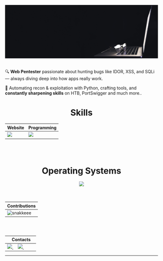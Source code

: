 <a href="https://github.com/miguelarrabalcastro">
<img src="las-gafas-se-encuentran-en-la-computadora-portatil-reflejando-la-luz-de-la-pantalla-en-la-oscuridad.jpg" />
</a>

</div>

<br>
<br>

🔍 **Web Pentester** passionate about hunting bugs like IDOR, XSS, and SQLi — always diving deep into how apps really work.

🌱 Automating recon & exploitation with Python, crafting tools, and **constantly sharpening skills** on HTB, PortSwigger and much more..


<div align="Center">
<h1>Skills</h1>
</div>

<div align="Center">

| Website | Programming |
| ------------- | ------------- |
| <img src="https://skillicons.dev/icons?i=html,css,js"/> | <img src="https://skillicons.dev/icons?i=bash,vscode,github,cpp,py"/> |

</div>

<br>
<br>

<div align="Center">
<h1>Operating Systems</h1>

<img src="https://skillicons.dev/icons?i=windows,kali,linux"/>

</div>

<br>
<br>

<div align="Center">

| Contributions |
| ------------------------------------------|
| ![snakkeee](https://github.com/user-attachments/assets/767354e9-fe1e-4009-b421-2f49388bfda5) | 

</div>

<br>
<br>

<div align="Center">

|‎ ‎ ‎ ‎ Contacts‎ ‎ ‎ ‎ |
| ----------|
| <a href="mailto:marrabal04@gmail.com"> <img src="https://skillicons.dev/icons?i=gmail"/> </a> ‎ ‎ ‎ ‎  <a href="https://www.linkedin.com/in/miguelarrabalcastro/"> <img src="https://skillicons.dev/icons?i=linkedin"/> </a> ‎ |

</div>

------
